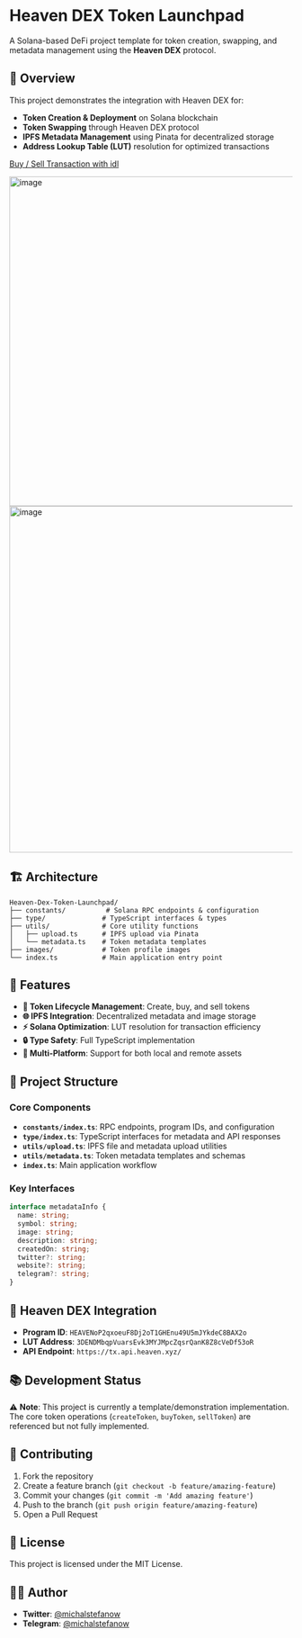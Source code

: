 # Heaven DEX Token Launchpad

A Solana-based DeFi project template for token creation, swapping, and metadata management using the **Heaven DEX** protocol.

## 🎯 Overview

This project demonstrates the integration with Heaven DEX for:
- **Token Creation & Deployment** on Solana blockchain
- **Token Swapping** through Heaven DEX protocol
- **IPFS Metadata Management** using Pinata for decentralized storage
- **Address Lookup Table (LUT)** resolution for optimized transactions

[Buy / Sell Transaction with idl](https://solscan.io/tx/5dzu8GmeEpEbX2fMUhAUGGJyxuxifQP27skvuVJhxcitP34sxsmGwEdyoYG6ukZyo2xXYrHd1vGLCpRhnPhT2ZSW)

<img width="720" height="586" alt="image" src="https://github.com/user-attachments/assets/17d9c960-a2de-4962-beb2-ad1322c26b32" />
<img width="720" height="616" alt="image" src="https://github.com/user-attachments/assets/fa39ef90-b380-442b-8100-ef23c392fd17" />


## 🏗️ Architecture

```
Heaven-Dex-Token-Launchpad/
├── constants/          # Solana RPC endpoints & configuration
├── type/              # TypeScript interfaces & types
├── utils/             # Core utility functions
│   ├── upload.ts      # IPFS upload via Pinata
│   └── metadata.ts    # Token metadata templates
├── images/            # Token profile images
└── index.ts           # Main application entry point
```

## 🚀 Features

- **🔧 Token Lifecycle Management**: Create, buy, and sell tokens
- **🌐 IPFS Integration**: Decentralized metadata and image storage
- **⚡ Solana Optimization**: LUT resolution for transaction efficiency
- **🔒 Type Safety**: Full TypeScript implementation
- **📱 Multi-Platform**: Support for both local and remote assets

## 📁 Project Structure

### Core Components

- **`constants/index.ts`**: RPC endpoints, program IDs, and configuration
- **`type/index.ts`**: TypeScript interfaces for metadata and API responses
- **`utils/upload.ts`**: IPFS file and metadata upload utilities
- **`utils/metadata.ts`**: Token metadata templates and schemas
- **`index.ts`**: Main application workflow

### Key Interfaces

```typescript
interface metadataInfo {
  name: string;
  symbol: string;
  image: string;
  description: string;
  createdOn: string;
  twitter?: string;
  website?: string;
  telegram?: string;
}
```

## 🔗 Heaven DEX Integration

- **Program ID**: `HEAVENoP2qxoeuF8Dj2oT1GHEnu49U5mJYkdeC8BAX2o`
- **LUT Address**: `3DENDMbqpVuarsEvk3MYJMpcZqsrQanK8Z8cVeDf53oR`
- **API Endpoint**: `https://tx.api.heaven.xyz/`

## 📚 Development Status

⚠️ **Note**: This project is currently a template/demonstration implementation. The core token operations (`createToken`, `buyToken`, `sellToken`) are referenced but not fully implemented.

## 🤝 Contributing

1. Fork the repository
2. Create a feature branch (`git checkout -b feature/amazing-feature`)
3. Commit your changes (`git commit -m 'Add amazing feature'`)
4. Push to the branch (`git push origin feature/amazing-feature`)
5. Open a Pull Request

## 📄 License

This project is licensed under the MIT License.

## 👨‍💻 Author

- **Twitter**: [@michalstefanow](https://twitter.com/michalstefanow)
- **Telegram**: [@michalstefanow](https://t.me/mylord1_1)





